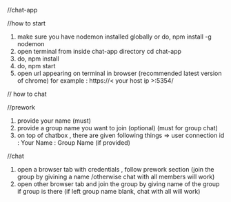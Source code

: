 //chat-app

//how to start

1. make sure you have nodemon installed globally or do,
    npm install -g nodemon
2. open terminal from inside chat-app directory
    cd chat-app
3. do, 
    npm install
4. do,
    npm start
5. open url appearing on terminal in browser (recommended latest version of chrome)
    for example : https://< your host ip >:5354/

// how to chat

//prework
1. provide your name (must) 
2. provide a group name you want to join (optional)
    (must for group chat)
3. on top of chatbox , there are given following things
        => user connection id : Your Name : Group Name (if provided)

//chat
1. open a browser tab with credentials , follow prework section (join the group by givining a name /otherwise chat with 
    all members will work)
2. open other browser tab and join the group by giving name of the group if group is there (if left group name blank, chat 
    with all will work)